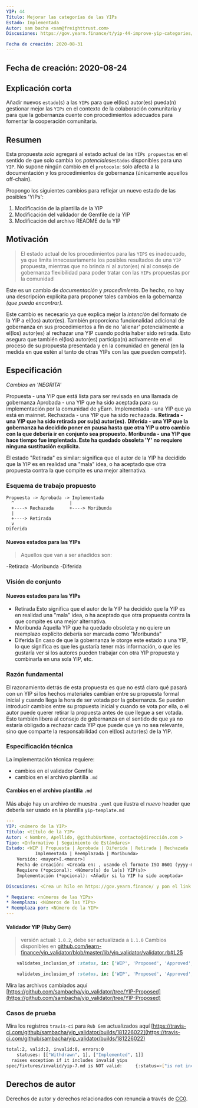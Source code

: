 ```yaml
---
YIP: 44
Título: Mejorar las categorías de las YIPs
Estado: Implementada
Autor: sam bacha <sam@freighttrust.com>
Discusiones: https://gov.yearn.finance/t/yip-44-improve-yip-categories/3608

Fecha de creación: 2020-08-31
---
```



Fecha de creación: 2020-08-24
---


## Explicación corta
<!--"If you can't explain it simply, you don't understand it well enough." Simply describe the outcome the proposed changes intends to achieve. This should be non-technical and accessible to a casual community member.-->

Añadir nuevos `estado`(s) a las `YIPs` para que el(los) autor(es) pueda(n) gestionar mejor las `YIPs` en el contexto de la colaboración comunitaria y para que la gobernanza cuente con procedimientos adecuados para fomentar la cooperación comunitaria.

## Resumen
<!--A short (~200 word) description of the proposed change, the abstract should clearly describe the proposed change. This is what *will* be done if the YIP is implemented, not *why* it should be done or *how* it will be done. If the YIP proposes deploying a new contract, write, "we propose to deploy a new contract that will do x".-->

Esta propuesta *solo* agregará al estado actual de las `YIPs propuestas` en el sentido de que solo cambia los _potenciales_`estados` disponibles para una `YIP`. No supone ningún cambio en el `protocolo`: solo afecta a la documentación y los procedimientos de gobernanza (únicamente aquellos off-chain).

Propongo los siguientes cambios para reflejar un nuevo estado de las posibles 'YIPs':

1. Modificación de la plantilla de la YIP
2. Modificación del validador de Gemfile de la YIP
3. Modificación del archivo README de la YIP

## Motivación
<!--This is the problem statement. This is the *why* of the YIP. It should clearly explain *why* the current state of the protocol is inadequate.  It is critical that you explain *why* the change is needed, if the YIP proposes changing how something is calculated, you must address *why* the current calculation is inaccurate or wrong. This is not the place to describe how the YIP will address the issue!-->

 > El estado actual de los procedimientos para las `YIPS` es inadecuado, ya que limita innecesariamente los posibles resultados de una `YIP` propuesta, mientras que no brinda ni al autor(es) ni al consejo de gobernanza flexibilidad para poder tratar con las `YIPs` propuestas por la comunidad

Este es un cambio de *documentación* y *procedimiento*. De hecho, no hay una descripción explícita para proponer tales cambios en la gobernanza *(que pueda encontrar).*

Este cambio es necesario ya que explica mejor la *intención* del formato de la YIP a el(los) autor(es). También proporciona funcionalidad adicional de gobernanza en sus procedimientos a fin de no 'alienar' potencialmente a el(los) autor(es) al rechazar una YIP cuando podría haber sido retirada. Esto asegura que también el(los) autor(es) participa(n) activamente en el proceso de su propuesta presentada y en la comunidad en general (en la medida en que estén al tanto de otras YIPs con las que pueden competir).

## Especificación

*Cambios en 'NEGRITA'*

Propuesta - una YIP que está lista para ser revisada en una llamada de gobernanza
Aprobada - una YIP que ha sido aceptada para su implementación por la comunidad de yEarn.
Implementada - una YIP que ya está en mainnet.
Rechazada - una YIP que ha sido rechazada.
**Retirada - una YIP que ha sido retirada por su(s) autor(es).**
**Diferida - una YIP que la gobernanza ha decidido poner en pausa hasta que otra YIP u otro cambio con la que debería ir en conjunto sea propuesto.**
**Moribunda - una YIP que hace tiempo fue implentada. Este ha quedado obsoleta 'Y' no requiere ninguna sustitución explícita.** 

El estado "Retirada" es similar: significa que el autor de la YIP ha decidido que la YIP es en realidad una "mala" idea, o ha aceptado que otra propuesta contra la que compite es una mejor alternativa.

### Esquema de trabajo propuesto
```
Propuesta -> Aprobada -> Implementada
  ^                     |
  +----> Rechazada      +----> Moribunda 
  |
  +----> Retirada
  v
Diferida
```

#### Nuevos estados para las YIPs

> Aquellos que van a ser añadidos son:

-Retirada
-Moribunda
-Diferida

### Visión de conjunto
<!--This is a high level overview of *how* the YIP will solve the problem. The overview should clearly describe how the new feature will be implemented.-->

#### Nuevos estados para las YIPs

- Retirada
Esto significa que el autor de la YIP ha decidido que la YIP es en realidad una "mala" idea, o ha aceptado que otra propuesta contra la que compite es una mejor alternativa.
- Moribunda
Aquella YIP que ha quedado obsoleta y no quiere un reemplazo explícito debería ser marcada como "Moribunda"
- Diferida
En caso de que la gobernanza le otorge este estado a una YIP, lo que significa es que les gustaría tener más información, o que les gustaría ver si los autores pueden trabajar con otra YIP propuesta y combinarla en una sola YIP, etc.

### Razón fundamental

El razonamiento detrás de esta propuesta es que no está claro qué pasará con un YIP si los hechos materiales cambian entre su propuesta formal inicial y cuando llega la hora de ser votada por la gobernanza. Se pueden introducir cambios entre su propuesta inicial y cuando se vota por ella, o el autor puede querer retirar la propuesta antes de que llegue a ser votada. Esto también libera al consejo de gobernanza en el sentido de que ya no estaría obligado a rechazar cada YIP que puede que ya no sea relevante, sino que comparte la responsabilidad con el(los) autor(es) de la YIP.
 

### Especificación técnica
<!--
NOTE: NO PROTOCOL CHANGES ARE PROPOSED 
THE ONLY TECHNICAL CHANGES ARE IN THE RUBY VALIDATION PROCESS FOR YIPS
-->
La implementación técnica requiere:
* cambios en el validador Gemfile
* cambios en el archivo plantilla `.md`

#### Cambios en el archivo plantilla `.md` 

Más abajo hay un archivo de muestra `.yaml` que ilustra el _nuevo_ header que debería ser usado en la plantilla `yip-template.md`

```yaml
---
YIP: <número de la YIP>
Título: <título de la YIP>
Autor: < Nombre, Apellido, @githubUsrName, contacto@dirección.com >
Tipo: <Informativo | Seguimiento de Estándares>
Estado: <WIP | Propuesta | Aprobada | Diferida | Retirada | Rechazada |
           Implementada | Reemplazada | Moribunda>
    Versión: <mayor>[.<menor>]
    Fecha de creación: <Creada en: , usando el formato ISO 8601 (yyyy-mm-dd)>
    Requiere (*opcional): <Número(s) de la(s) YIP(s)>
    Implementación (*opcional): <Añadir si la YIP ha sido aceptada>

Discusiones: <Crea un hilo en https://gov.yearn.finance/ y pon el link aquí>

* Requiere: <números de las YIPs>
* Reemplaza: <Números de las YIPs>
* Reemplaza por: <Número de la YIP>
---
```

#### Validador YIP (Ruby Gem)

> versión actual: `1.0.2`, debe ser actualizada a `1.1.0`
Cambios disponibles en [github.com/iearn-finance/yip_validator/blob/master/lib/yip_validator/validator.rb#L25](https://github.com/iearn-finance/yip_validator/blob/master/lib/yip_validator/validator.rb#L25)

```ruby
    validates_inclusion_of :status, in: ['WIP', 'Proposed', 'Approved', 'Implemented', 'Rejected']
```
```ruby
    validates_inclusion_of :status, in: ['WIP', 'Proposed', 'Approved', 'Implemented', 'Rejected', 'Withdrawn', 'Deferred', 'Moribund']
```

Mira las archivos cambiados aquí [https://github.com/sambacha/yip_validator/tree/YIP-Proposed](https://github.com/sambacha/yip_validator/tree/YIP-Proposed)

### Casos de prueba

Mira los registros `travis-ci` para `Rub Gem` actualizados aquí [https://travis-ci.com/github/sambacha/yip_validator/builds/181226022](https://travis-ci.com/github/sambacha/yip_validator/builds/181226022)

```bash
total:2, valid:2, invalid:0, errors:0
	statuses: [["Withdrawn", 1], ["Implemented", 1]]
  raises exception if it includes invalid yips
spec/fixtures/invalid/yip-7.md is NOT valid:	 {:status=>["is not included in the list"]}

```

## Derechos de autor
Derechos de autor y derechos relacionados con renuncia a través de [CC0](https://creativecommons.org/publicdomain/zero/1.0/).

